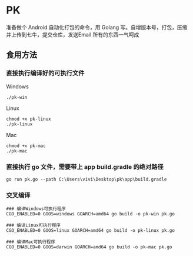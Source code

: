 # PK

准备做个 Android 自动化打包的命令，用 Golang 写。自增版本号，打包，压缩并上传到七牛，提交仓库，发送Email 所有的东西一气呵成

## 食用方法

### 直接执行编译好的可执行文件

Windows
```
./pk-win
```

Linux

```
chmod +x pk-linux
./pk-linux
```

Mac

```
chmod +x pk-mac
./pk-mac
```


### 直接执行 go 文件，需要带上 app build.gradle 的绝对路径

```
go run pk.go --path C:\Users\vivi\Desktop\pk\app\build.gradle
```

### 交叉编译

```
### 编译Windows可执行程序
CGO_ENABLED=0 GOOS=windows GOARCH=amd64 go build -o pk-win pk.go

### 编译Linux可执行程序
CGO_ENABLED=0 GOOS=linux GOARCH=amd64 go build -o pk-linux pk.go

### 编译Mac可执行程序
CGO_ENABLED=0 GOOS=darwin GOARCH=amd64 go build -o pk-mac pk.go
```